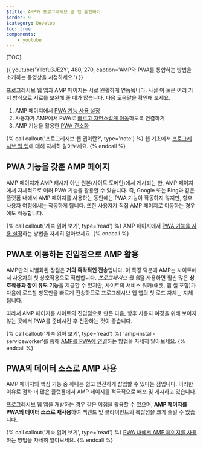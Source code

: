 ```yaml
---
$title: AMP와 프로그레시브 웹 앱 통합하기
$order: 9
$category: Develop
toc: true
components:
    - youtube
---
```

[TOC]

{{ youtube('Yllbfu3JE2Y', 480, 270, caption='AMP와 PWA를 통합하는 방법을 소개하는 동영상을 시청하세요.') }}

프로그레시브 웹 앱과 AMP 페이지는 서로 원활하게 연동됩니다. 사실 이 둘은 여러 가지 방식으로 서로를 보완해 줄 때가 많습니다. 다음 도움말을 확인해 보세요.

1. AMP 페이지에서 [PWA 기능 사용 설정](/ko/docs/guides/pwa-amp/amp-as-pwa.html)
2. 사용자가 AMP에서 PWA로 [빠르고 자연스럽게 이동](/ko/docs/guides/pwa-amp/amp-to-pwa.html)하도록 연결하기
3. AMP 기능을 활용한 [PWA 간소화](/ko/docs/guides/pwa-amp/amp-in-pwa.html)

{% call callout('프로그레시브 웹 앱이란?', type='note') %}
웹 기초에서 [프로그레시브 웹 앱](https://developers.google.com/web/progressive-web-apps/)에 대해 자세히 알아보세요.
{% endcall %}

## PWA 기능을 갖춘 AMP 페이지

AMP 페이지가 AMP 캐시가 아닌 원본(사이트 도메인)에서 게시되는 한, AMP 페이지에서 자체적으로 여러 PWA 기능을 활용할 수 있습니다. 즉, Google 또는 Bing과 같은 플랫폼 내에서 AMP 페이지를 사용하는 동안에는 PWA 기능이 작동하지 않지만, 향후 사용자 여정에서는 작동하게 됩니다. 또한 사용자가 직접 AMP 페이지로 이동하는 경우에도 작동합니다.

{% call callout('계속 읽어 보기', type='read') %}
AMP 페이지에서 [PWA 기능을 사용 설정](/ko/docs/guides/pwa-amp/amp-as-pwa.html)하는 방법을 자세히 알아보세요.
{% endcall %}

## PWA로 이동하는 진입점으로 AMP 활용

AMP만의 차별화된 장점은 **거의 즉각적인 전송**입니다. 이 특징 덕분에 AMP는 사이트에서 사용자의 첫 상호작용으로 적합합니다. *프로그레시브 웹 앱*을 사용하면 훨씬 많은 **상호작용과 참여 유도 기능**을 제공할 수 있지만, 사이트의 서비스 워커(애셋, 앱 셸 포함)가 다음에 로드할 항목만을 빠르게 전송하므로 프로그레시브 웹 앱의 첫 로드 자체는 지체됩니다.

따라서 AMP 페이지를 사이트의 진입점으로 만든 다음, 향후 사용자 여정을 위해 보이지 않는 곳에서 PWA를 준비시킨 후 전환하는 것이 좋습니다.

{% call callout('계속 읽어 보기', type='read') %}
'amp-install-serviceworker'를 통해 [AMP를 PWA에 연결](/ko/docs/guides/pwa-amp/amp-to-pwa.html)하는 방법을 자세히 알아보세요.
{% endcall %}

## PWA의 데이터 소스로 AMP 사용

AMP 페이지의 핵심 기능 중 하나는 쉽고 안전하게 삽입할 수 있다는 점입니다. 이러한 이유로 점차 더 많은 플랫폼에서 AMP 페이지를 적극적으로 배포 및 게시하고 있습니다.

프로그레시브 웹 앱을 개발하는 경우 같은 이점을 활용할 수 있으며, **AMP 페이지를 PWA의 데이터 소스로 재사용**하여 백엔드 및 클라이언트의 복잡성을 크게 줄일 수 있습니다.

{% call callout('계속 읽어 보기', type='read') %}
[PWA 내에서 AMP 페이지를 사용](/ko/docs/guides/pwa-amp/amp-in-pwa.html)하는 방법을 자세히 알아보세요.
{% endcall %}
 
 

